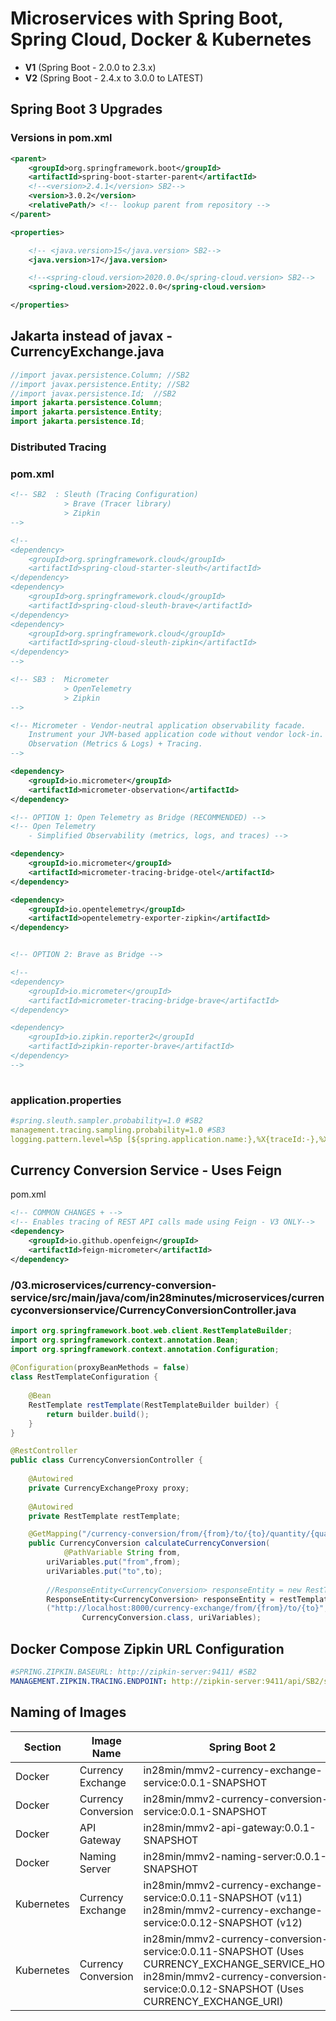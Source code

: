 # Microservices with Spring Boot, Spring Cloud, Docker & Kubernetes

- **V1** (Spring Boot - 2.0.0 to 2.3.x)
- **V2** (Spring Boot - 2.4.x to 3.0.0 to LATEST)

## Spring Boot 3 Upgrades

### Versions in pom.xml

```xml
<parent>
    <groupId>org.springframework.boot</groupId>
    <artifactId>spring-boot-starter-parent</artifactId>
    <!--<version>2.4.1</version> SB2-->
    <version>3.0.2</version>
    <relativePath/> <!-- lookup parent from repository -->
</parent>

<properties>

    <!-- <java.version>15</java.version> SB2-->
    <java.version>17</java.version>

    <!--<spring-cloud.version>2020.0.0</spring-cloud.version> SB2-->
    <spring-cloud.version>2022.0.0</spring-cloud.version>

</properties>
```

## Jakarta instead of javax - CurrencyExchange.java

```java
//import javax.persistence.Column; //SB2
//import javax.persistence.Entity; //SB2
//import javax.persistence.Id;  //SB2
import jakarta.persistence.Column; 
import jakarta.persistence.Entity;
import jakarta.persistence.Id;
```


### Distributed Tracing

### pom.xml

```xml
<!-- SB2  : Sleuth (Tracing Configuration) 
            > Brave (Tracer library) 
            > Zipkin 
-->

<!-- 
<dependency>
    <groupId>org.springframework.cloud</groupId>
    <artifactId>spring-cloud-starter-sleuth</artifactId>
</dependency>
<dependency>
    <groupId>org.springframework.cloud</groupId>
    <artifactId>spring-cloud-sleuth-brave</artifactId>
</dependency>
<dependency>
    <groupId>org.springframework.cloud</groupId>
    <artifactId>spring-cloud-sleuth-zipkin</artifactId>
</dependency>
-->

<!-- SB3 :  Micrometer 
            > OpenTelemetry 
            > Zipkin 
-->

<!-- Micrometer - Vendor-neutral application observability facade. 
    Instrument your JVM-based application code without vendor lock-in.  
    Observation (Metrics & Logs) + Tracing.
-->

<dependency>
    <groupId>io.micrometer</groupId>
    <artifactId>micrometer-observation</artifactId>
</dependency>

<!-- OPTION 1: Open Telemetry as Bridge (RECOMMENDED) -->
<!-- Open Telemetry 
    - Simplified Observability (metrics, logs, and traces) -->

<dependency>
    <groupId>io.micrometer</groupId>
    <artifactId>micrometer-tracing-bridge-otel</artifactId>
</dependency>

<dependency>
    <groupId>io.opentelemetry</groupId>
    <artifactId>opentelemetry-exporter-zipkin</artifactId>
</dependency>


<!-- OPTION 2: Brave as Bridge -->

<!--
<dependency>
    <groupId>io.micrometer</groupId>
    <artifactId>micrometer-tracing-bridge-brave</artifactId>
</dependency>

<dependency>
    <groupId>io.zipkin.reporter2</groupId
    <artifactId>zipkin-reporter-brave</artifactId>
</dependency>
-->
  
```

### application.properties

```yaml
#spring.sleuth.sampler.probability=1.0 #SB2
management.tracing.sampling.probability=1.0 #SB3
logging.pattern.level=%5p [${spring.application.name:},%X{traceId:-},%X{spanId:-}] #SB3
```

## Currency Conversion Service - Uses Feign

pom.xml

```xml
<!-- COMMON CHANGES + -->
<!-- Enables tracing of REST API calls made using Feign - V3 ONLY-->
<dependency>
	<groupId>io.github.openfeign</groupId>
	<artifactId>feign-micrometer</artifactId>
</dependency>
``` 


### /03.microservices/currency-conversion-service/src/main/java/com/in28minutes/microservices/currencyconversionservice/CurrencyConversionController.java

```java
import org.springframework.boot.web.client.RestTemplateBuilder;
import org.springframework.context.annotation.Bean;
import org.springframework.context.annotation.Configuration;
 
@Configuration(proxyBeanMethods = false)
class RestTemplateConfiguration {
    
    @Bean
    RestTemplate restTemplate(RestTemplateBuilder builder) {
        return builder.build();
    }
}

@RestController
public class CurrencyConversionController {
	
	@Autowired
	private CurrencyExchangeProxy proxy;
	
    @Autowired
    private RestTemplate restTemplate;

	@GetMapping("/currency-conversion/from/{from}/to/{to}/quantity/{quantity}")
	public CurrencyConversion calculateCurrencyConversion(
			@PathVariable String from,
		uriVariables.put("from",from);
		uriVariables.put("to",to);
		
		//ResponseEntity<CurrencyConversion> responseEntity = new RestTemplate().getForEntity
		ResponseEntity<CurrencyConversion> responseEntity = restTemplate.getForEntity
		("http://localhost:8000/currency-exchange/from/{from}/to/{to}", 
				CurrencyConversion.class, uriVariables);
```

## Docker Compose Zipkin URL Configuration
```yaml
#SPRING.ZIPKIN.BASEURL: http://zipkin-server:9411/ #SB2
MANAGEMENT.ZIPKIN.TRACING.ENDPOINT: http://zipkin-server:9411/api/SB2/spans #SB3
```

## Naming of Images

| Section | Image Name  | Spring Boot 2 | Spring Boot 3|
| -------- | ------------- | ------------- | ------------- |
| Docker | Currency Exchange | in28min/mmv2-currency-exchange-service:0.0.1-SNAPSHOT | in28min/mmv3-currency-exchange-service:0.0.1-SNAPSHOT|
| Docker | Currency Conversion  | in28min/mmv2-currency-conversion-service:0.0.1-SNAPSHOT  |in28min/mmv3-currency-conversion-service:0.0.1-SNAPSHOT|
| Docker | API Gateway  | in28min/mmv2-api-gateway:0.0.1-SNAPSHOT  |in28min/mmv3-api-gateway:0.0.1-SNAPSHOT|
| Docker | Naming Server | in28min/mmv2-naming-server:0.0.1-SNAPSHOT  |in28min/mmv3-naming-server:0.0.1-SNAPSHOT|
| Kubernetes | Currency Exchange | in28min/mmv2-currency-exchange-service:0.0.11-SNAPSHOT (v11)<BR/> in28min/mmv2-currency-exchange-service:0.0.12-SNAPSHOT (v12)| in28min/mmv3-currency-exchange-service:0.0.11-SNAPSHOT (v11)<BR/> in28min/mmv3-currency-exchange-service:0.0.12-SNAPSHOT (v12)|
| Kubernetes | Currency Conversion | in28min/mmv2-currency-conversion-service:0.0.11-SNAPSHOT (Uses CURRENCY_EXCHANGE_SERVICE_HOST)<BR/> in28min/mmv2-currency-conversion-service:0.0.12-SNAPSHOT (Uses CURRENCY_EXCHANGE_URI)| in28min/mmv3-currency-conversion-service:0.0.11-SNAPSHOT (Uses CURRENCY_EXCHANGE_SERVICE_HOST)<BR/> in28min/mmv3-currency-conversion-service:0.0.12-SNAPSHOT (Uses CURRENCY_EXCHANGE_URI)|
